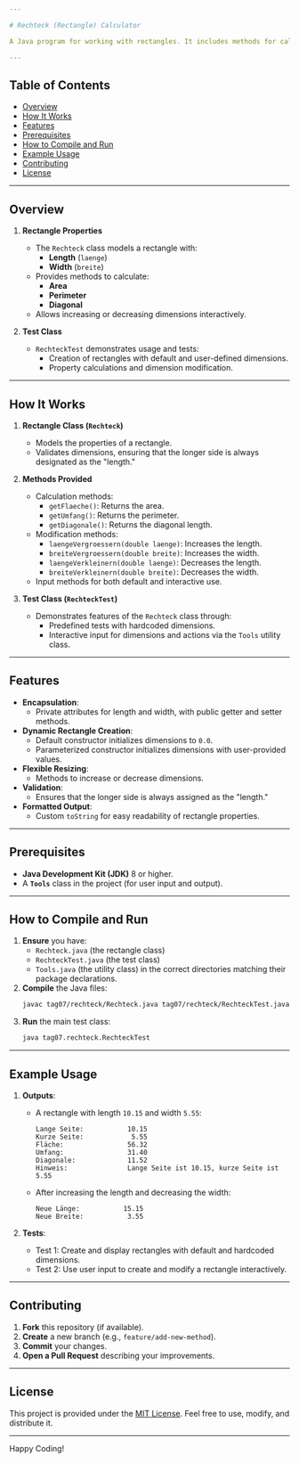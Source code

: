 ```yaml
---

# Rechteck (Rectangle) Calculator

A Java program for working with rectangles. It includes methods for calculating rectangle properties, modifying dimensions, and providing formatted outputs for easy understanding.

---
```


## Table of Contents

- [Overview](#overview)
- [How It Works](#how-it-works)
- [Features](#features)
- [Prerequisites](#prerequisites)
- [How to Compile and Run](#how-to-compile-and-run)
- [Example Usage](#example-usage)
- [Contributing](#contributing)
- [License](#license)

---

## Overview

1. **Rectangle Properties**  
   - The `Rechteck` class models a rectangle with:
     - **Length** (`laenge`)
     - **Width** (`breite`)
   - Provides methods to calculate:
     - **Area**
     - **Perimeter**
     - **Diagonal**
   - Allows increasing or decreasing dimensions interactively.

2. **Test Class**  
   - `RechteckTest` demonstrates usage and tests:
     - Creation of rectangles with default and user-defined dimensions.
     - Property calculations and dimension modification.

---

## How It Works

1. **Rectangle Class (`Rechteck`)**  
   - Models the properties of a rectangle.
   - Validates dimensions, ensuring that the longer side is always designated as the "length."

2. **Methods Provided**  
   - Calculation methods:
     - `getFlaeche()`: Returns the area.
     - `getUmfang()`: Returns the perimeter.
     - `getDiagonale()`: Returns the diagonal length.
   - Modification methods:
     - `laengeVergroessern(double laenge)`: Increases the length.
     - `breiteVergroessern(double breite)`: Increases the width.
     - `laengeVerkleinern(double laenge)`: Decreases the length.
     - `breiteVerkleinern(double breite)`: Decreases the width.
   - Input methods for both default and interactive use.

3. **Test Class (`RechteckTest`)**  
   - Demonstrates features of the `Rechteck` class through:
     - Predefined tests with hardcoded dimensions.
     - Interactive input for dimensions and actions via the `Tools` utility class.

---

## Features

- **Encapsulation**:
  - Private attributes for length and width, with public getter and setter methods.
- **Dynamic Rectangle Creation**:
  - Default constructor initializes dimensions to `0.0`.
  - Parameterized constructor initializes dimensions with user-provided values.
- **Flexible Resizing**:
  - Methods to increase or decrease dimensions.
- **Validation**:
  - Ensures that the longer side is always assigned as the "length."
- **Formatted Output**:
  - Custom `toString` for easy readability of rectangle properties.

---

## Prerequisites

- **Java Development Kit (JDK)** 8 or higher.
- A **`Tools`** class in the project (for user input and output).

---

## How to Compile and Run

1. **Ensure** you have:
   - `Rechteck.java` (the rectangle class)
   - `RechteckTest.java` (the test class)
   - `Tools.java` (the utility class)
   in the correct directories matching their package declarations.
2. **Compile** the Java files:
   ```bash
   javac tag07/rechteck/Rechteck.java tag07/rechteck/RechteckTest.java util/Tools.java
   ```
3. **Run** the main test class:
   ```bash
   java tag07.rechteck.RechteckTest
   ```

---

## Example Usage

1. **Outputs**:
   - A rectangle with length `10.15` and width `5.55`:
     ```
     Lange Seite:           10.15
     Kurze Seite:            5.55
     Fläche:                56.32
     Umfang:                31.40
     Diagonale:             11.52
     Hinweis:               Lange Seite ist 10.15, kurze Seite ist 5.55
     ```
   - After increasing the length and decreasing the width:
     ```
     Neue Länge:           15.15
     Neue Breite:           3.55
     ```

2. **Tests**:
   - Test 1: Create and display rectangles with default and hardcoded dimensions.
   - Test 2: Use user input to create and modify a rectangle interactively.

---

## Contributing

1. **Fork** this repository (if available).  
2. **Create** a new branch (e.g., `feature/add-new-method`).  
3. **Commit** your changes.  
4. **Open a Pull Request** describing your improvements.

---

## License

This project is provided under the [MIT License](LICENSE). Feel free to use, modify, and distribute it.

---

Happy Coding!
